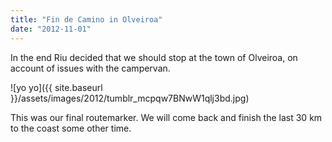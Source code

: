 ```yaml
---
title: "Fin de Camino in Olveiroa"
date: "2012-11-01"
---
```


In the end Riu decided that we should stop at the town of Olveiroa, on account of issues with the campervan.

![yo yo]({{ site.baseurl }}/assets/images/2012/tumblr_mcpqw7BNwW1qlj3bd.jpg)

This was our final routemarker. We will come back and finish the last 30 km to the coast some other time.
